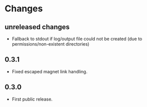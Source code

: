 # Changes

## unreleased changes

- Fallback to stdout if log/output file could not be created (due to permissions/non-existent directories)

## 0.3.1

- Fixed escaped magnet link handling.

## 0.3.0

- First public release.